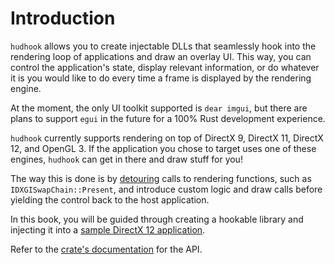# Introduction

`hudhook` allows you to create injectable DLLs that seamlessly hook into the rendering loop of
applications and draw an overlay UI. This way, you can control the application's state, display
relevant information, or do whatever it is you would like to do every time a frame is displayed
by the rendering engine.

At the moment, the only UI toolkit supported is `dear imgui`, but there are plans to support
`egui` in the future for a 100% Rust development experience.

`hudhook` currently supports rendering on top of DirectX 9, DirectX 11, DirectX 12, and OpenGL 3.
If the application you chose to target uses one of these engines, `hudhook` can get in there and
draw stuff for you!

The way this is done is by [detouring] calls to rendering functions, such as
`IDXGISwapChain::Present`, and introduce custom logic and draw calls before yielding the control
back to the host application.

In this book, you will be guided through creating a hookable library and injecting it into a
[sample DirectX 12 application](samples).

Refer to the [crate's documentation](https://veeenu.github.io/hudhook/docs) for the API.

[detouring]: https://en.wikipedia.org/wiki/Microsoft_Detours
[samples]: https://github.com/microsoft/DirectX-Graphics-Samples 
